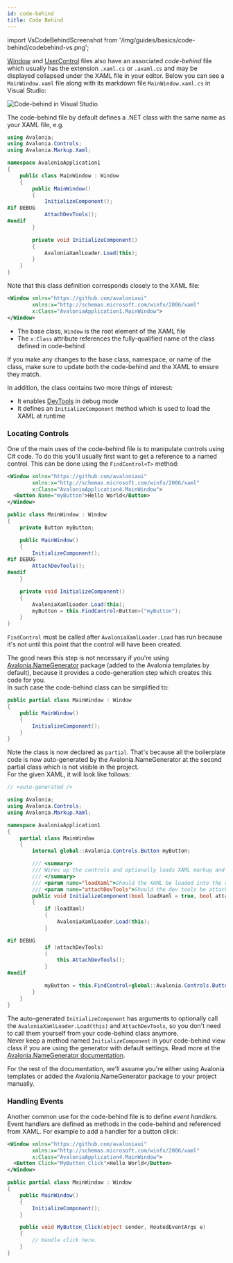 ```yaml
---
id: code-behind
title: Code Behind
---
```


import VsCodeBehindScreenshot from '/img/guides/basics/code-behind/codebehind-vs.png';

[Window](../../controls/window) and [UserControl](../../controls/usercontrol) files also have an associated _code-behind_ file which usually has the extension `.xaml.cs` or `.axaml.cs` and may be displayed collapsed under the XAML file in your editor. Below you can see a `MainWindow.xaml` file along with its markdown file `MainWindow.xaml.cs` in Visual Studio:

<img className="center" src={VsCodeBehindScreenshot} alt="Code-behind in Visual Studio" />

The code-behind file by default defines a .NET class with the same name as your XAML file, e.g.

```csharp
using Avalonia;
using Avalonia.Controls;
using Avalonia.Markup.Xaml;

namespace AvaloniaApplication1
{
    public class MainWindow : Window
    {
        public MainWindow()
        {
            InitializeComponent();
#if DEBUG
            AttachDevTools();
#endif
        }

        private void InitializeComponent()
        {
            AvaloniaXamlLoader.Load(this);
        }
    }
}

```

Note that this class definition corresponds closely to the XAML file:

```xml
<Window xmlns="https://github.com/avaloniaui"
        xmlns:x="http://schemas.microsoft.com/winfx/2006/xaml"
        x:Class="AvaloniaApplication1.MainWindow">
</Window>
```

* The base class, `Window` is the root element of the XAML file
* The `x:Class` attribute references the fully-qualified name of the class defined in code-behind

If you make any changes to the base class, namespace, or name of the class, make sure to update both the code-behind and the XAML to ensure they match.

In addition, the class contains two more things of interest:

* It enables [DevTools](../../getting-started/developer-tools) in debug mode
* It defines an `InitializeComponent` method which is used to load the XAML at runtime

### Locating Controls

One of the main uses of the code-behind file is to manipulate controls using C\# code. To do this you'll usually first want to get a reference to a named control. This can be done using the `FindControl<T>` method:

```xml
<Window xmlns="https://github.com/avaloniaui"
        xmlns:x="http://schemas.microsoft.com/winfx/2006/xaml"
        x:Class="AvaloniaApplication4.MainWindow">
  <Button Name="myButton">Hello World</Button>
</Window>
```

```csharp
public class MainWindow : Window
{
    private Button myButton;

    public MainWindow()
    {
        InitializeComponent();
#if DEBUG
        AttachDevTools();
#endif
    }

    private void InitializeComponent()
    {
        AvaloniaXamlLoader.Load(this);
        myButton = this.FindControl<Button>("myButton");
    }
}
```

`FindControl` must be called after `AvaloniaXamlLoader.Load` has run because it's not until this point that the control will have been created.

The good news this step is not necessary if you're using [Avalonia.NameGenerator](https://github.com/AvaloniaUI/Avalonia.NameGenerator) package (added to the Avalonia templates by default), because it provides a code-generation step which creates this code for you.  
In such case the code-behind class can be simplified to:

```csharp
public partial class MainWindow : Window
{
    public MainWindow()
    {
        InitializeComponent();
    }
}
```

Note the class is now declared as `partial`. That's because all the boilerplate code is now auto-generated by the Avalonia.NameGenerator at the second partial class which is not visible in the project.  
For the given XAML, it will look like follows:

```csharp
// <auto-generated />

using Avalonia;
using Avalonia.Controls;
using Avalonia.Markup.Xaml;

namespace AvaloniaApplication1
{
    partial class MainWindow
    {
        internal global::Avalonia.Controls.Button myButton;

        /// <summary>
        /// Wires up the controls and optionally loads XAML markup and attaches dev tools (if Avalonia.Diagnostics package is referenced).
        /// </summary>
        /// <param name="loadXaml">Should the XAML be loaded into the component.</param>
        /// <param name="attachDevTools">Should the dev tools be attached.</param>
        public void InitializeComponent(bool loadXaml = true, bool attachDevTools = true)
        {
            if (loadXaml)
            {
                AvaloniaXamlLoader.Load(this);
            }

#if DEBUG
            if (attachDevTools)
            {
                this.AttachDevTools();
            }
#endif

            myButton = this.FindControl<global::Avalonia.Controls.Button>("myButton");
        }
    }
}
```

The auto-generated `InitializeComponent` has arguments to optionally call the `AvaloniaXamlLoader.Load(this)` and `AttachDevTools`, so you don't need to call them yourself from your code-behind class anymore.  
Never keep a method named `InitializeComponent` in your code-behind view class if you are using the generator with default settings. Read more at the [Avalonia.NameGenerator documentation](https://github.com/AvaloniaUI/Avalonia.NameGenerator#advanced-usage).

For the rest of the documentation, we'll assume you're either using Avalonia templates or added the Avalonia.NameGenerator package to your project manually.

### Handling Events

Another common use for the code-behind file is to define _event handlers_. Event handlers are defined as methods in the code-behind and referenced from XAML. For example to add a handler for a button click:

```xml
<Window xmlns="https://github.com/avaloniaui"
        xmlns:x="http://schemas.microsoft.com/winfx/2006/xaml"
        x:Class="AvaloniaApplication4.MainWindow">
  <Button Click="MyButton_Click">Hello World</Button>
</Window>
```

```csharp
public partial class MainWindow : Window
{
    public MainWindow()
    {
        InitializeComponent();
    }

    public void MyButton_Click(object sender, RoutedEventArgs e)
    {
        // Handle click here.
    }
}
```

